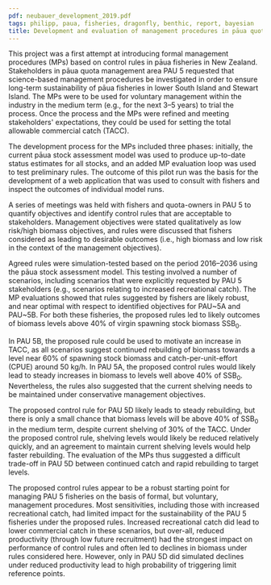 ```yaml
---
pdf: neubauer_development_2019.pdf
tags: philipp, paua, fisheries, dragonfly, benthic, report, bayesian
title: Development and evaluation of management procedures in pāua quota management areas 5A, 5B and 5D
---
```

This project was a first attempt at introducing formal management
procedures (MPs) based on control rules in pāua fisheries in New
Zealand. Stakeholders in pāua quota management area PAU 5 requested
that science-based management procedures be investigated in order to
ensure long-term sustainability of pāua fisheries in lower South Island
and Stewart Island. The MPs were to be used for voluntary management within
the industry
in the medium term (e.g., for the next 3–5 years) to trial the
process.  Once the process and the MPs were refined and meeting
stakeholders' expectations, they could be used for setting the total
allowable commercial catch (TACC).

The development process for the MPs included three phases: initially,
the current pāua stock assessment model was used to produce
up-to-date status estimates for all stocks, and an added MP evaluation
loop was used to test preliminary rules. The outcome of this pilot run
was the basis for the development of a web application that was used to consult
with fishers and inspect the outcomes of individual model runs.

A series of meetings was held with fishers and quota-owners in PAU 5 to
quantify objectives and identify control rules that are acceptable to stakeholders.
Management objectives were stated qualitatively as low risk/high biomass
objectives, and rules were discussed that fishers considered as leading
to desirable outcomes (i.e., high biomass and low risk in the context of the
management objectives).

Agreed rules were simulation-tested based on the period 2016–2036
using the pāua stock assessment model.  This testing involved a number of
scenarios, including scenarios that were explicitly requested by PAU 5 stakeholders
(e.g., scenarios relating to increased recreational catch). The MP evaluations
showed that rules suggested by fishers are likely robust, and near optimal with
respect to identified objectives for PAU~5A and PAU~5B. For both these fisheries,
the proposed rules led to likely outcomes of biomass levels above 40% of virgin
spawning stock biomass SSB<sub>0</sub>.

In PAU 5B, the proposed rule could be used to motivate an increase in TACC,
as all scenarios suggest continued rebuilding of biomass towards a level near
60% of spawning stock biomass and catch-per-unit-effort (CPUE) around
50 kg/h. In PAU 5A, the proposed control rules would likely  lead to
steady increases in biomass to levels well above 40% of SSB<sub>0</sub>.  
Nevertheless, the rules also suggested that the current shelving needs to
be maintained under conservative management objectives.

The proposed control rule for PAU 5D likely leads to steady
rebuilding, but there is only a small chance that biomass levels will
be above 40% of SSB<sub>0</sub> in the medium term, despite current
shelving of 30% of the TACC. Under the proposed control rule,
shelving levels would likely be reduced relatively quickly, and an
agreement to maintain current shelving levels would help faster
rebuilding. The evaluation of the MPs thus suggested a difficult
trade-off in PAU 5D between continued catch and rapid rebuilding to
target levels.

The proposed control rules appear to be a robust starting point for
managing PAU 5 fisheries on the basis of formal, but voluntary,
management procedures. Most sensitivities, including those with increased
recreational catch, had limited impact for the sustainability of the
PAU 5 fisheries under the proposed rules. Increased recreational catch
did lead to lower commercial catch in these scenarios, but over-all,
reduced productivity (through low future recruitment) had the
strongest impact on performance of control rules and often led to declines
in biomass under rules considered here. However, only in PAU 5D did
simulated declines under reduced productivity lead to high probability of
triggering limit reference points.
